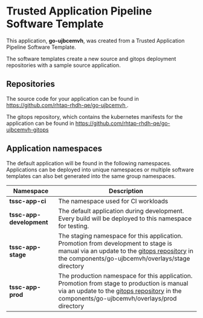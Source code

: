 # Trusted Application Pipeline Software Template

This application, **go-ujbcemvh**, was created from a Trusted Application Pipeline Software Template.

The software templates create a new source and gitops deployment repositories with a sample source application. 

## Repositories

The source code for your application can be found in [https://github.com/rhtap-rhdh-qe/go-ujbcemvh ](https://github.com/rhtap-rhdh-qe/go-ujbcemvh ).
 
The gitops repository, which contains the kubernetes manifests for the application can be found in 
[https://github.com/rhtap-rhdh-qe/go-ujbcemvh-gitops ](https://github.com/rhtap-rhdh-qe/go-ujbcemvh-gitops ) 

## Application namespaces 

The default application will be found in the following namespaces. Applications can be deployed into unique namespaces or multiple software templates can also bet generated into the same group namespaces.  

|  Namespace   |  Description   |  
| -------- | -------- |
| **tssc-app-ci** | The namespace used for CI workloads |
| **tssc-app-development** | The default application during development. Every build will be deployed to this namespace for testing. |
| **tssc-app-stage** | The staging namespace for this application. Promotion from development to stage is manual via an update to the [gitops repository](https://github.com/rhtap-rhdh-qe/go-ujbcemvh-gitops ) in the components/go-ujbcemvh/overlays/stage directory |
| **tssc-app-prod** | The production namespace for this application. Promotion from stage to production is manual via an update to the [gitops repository](https://github.com/rhtap-rhdh-qe/go-ujbcemvh-gitops ) in the components/go-ujbcemvh/overlays/prod directory |